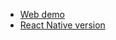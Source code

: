 
- [Web demo](http://projectseptemberinc.github.io/gl-react/Examples/AdvancedEffects/)
- [React Native version](https://github.com/ProjectSeptemberInc/gl-react-native/tree/master/Examples/AdvancedEffects)
